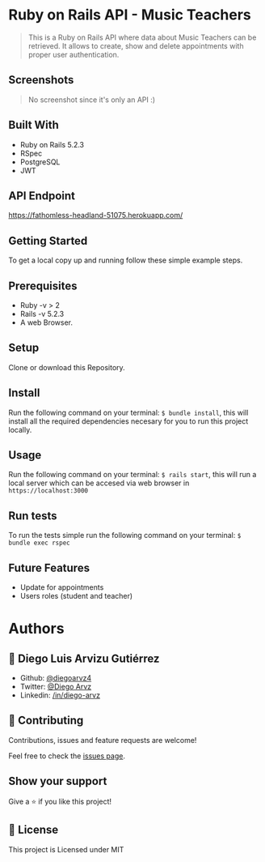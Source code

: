 # Ruby on Rails API - Music Teachers

> This is a Ruby on Rails API where data about Music Teachers can be retrieved. It allows to create, show and delete appointments with proper user authentication.

## Screenshots

> No screenshot since it's only an API :)

## Built With

- Ruby on Rails 5.2.3
- RSpec
- PostgreSQL
- JWT

## API Endpoint

https://fathomless-headland-51075.herokuapp.com/

## Getting Started

To get a local copy up and running follow these simple example steps.

## Prerequisites
  - Ruby -v > 2
  - Rails -v 5.2.3
  - A web Browser. 

## Setup
  Clone or download this Repository.

## Install
  Run the following command on your terminal: `$ bundle install`, this will install all the required dependencies necesary for you to run this project locally.

## Usage
  Run the following command on your terminal: `$ rails start`, this will run a local server which can be accesed via web browser in `https://localhost:3000`

## Run tests
  To run the tests simple run the following command on your terminal: `$ bundle exec rspec`
  
## Future Features
- Update for appointments
- Users roles (student and teacher)

# Authors

## 👤 **Diego Luis Arvizu Gutiérrez**

- Github: [@diegoarvz4](https://github.com/diegoarvz4)
- Twitter: [@Diego Arvz](https://twitter.com/Darvizu_gutier)
- Linkedin: [/in/diego-arvz](https://linkedin.com/linkedinhandle)

## 🤝 Contributing

Contributions, issues and feature requests are welcome!

Feel free to check the [issues page](issues/).

## Show your support

Give a ⭐️ if you like this project!

## 📝 License

This project is Licensed under MIT
